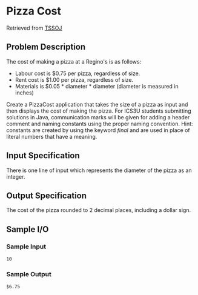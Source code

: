 # Pizza Cost

Retrieved from [TSSOJ](https://tssoj.ca/)

## Problem Description
The cost of making a pizza at a Regino's is as follows:

- Labour cost is $0.75 per pizza, regardless of size.
- Rent cost is $1.00 per pizza, regardless of size.
- Materials is $0.05 * diameter * diameter (diameter is measured in inches)

Create a PizzaCost application that takes the size of a pizza as input and then displays the cost of making the pizza. For ICS3U students submitting solutions in Java, communication marks will be given for adding a header comment and naming constants using the proper naming convention. Hint: constants are created by using the keyword 
*final* and are used in place of literal numbers that have a meaning.

## Input Specification
There is one line of input which represents the diameter of the pizza as an integer.

## Output Specification
The cost of the pizza rounded to 2 decimal places, including a dollar sign.




## Sample I/O 

### Sample Input
```
10
```
### Sample Output
```
$6.75
```